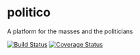 # politico
A platform for the masses and the politicians

[![Build Status](https://travis-ci.com/darothub/politico.svg?branch=develop)](https://travis-ci.com/darothub/politico)
[![Coverage Status](https://coveralls.io/repos/github/darothub/politico/badge.svg?branch=master)](https://coveralls.io/github/darothub/politico?branch=master)

